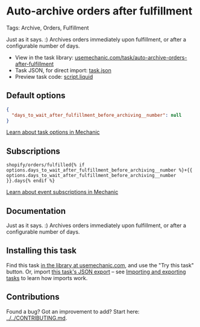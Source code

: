 # Auto-archive orders after fulfillment

Tags: Archive, Orders, Fulfillment

Just as it says. :) Archives orders immediately upon fulfillment, or after a configurable number of days.

* View in the task library: [usemechanic.com/task/auto-archive-orders-after-fulfillment](https://usemechanic.com/task/auto-archive-orders-after-fulfillment)
* Task JSON, for direct import: [task.json](../../tasks/auto-archive-orders-after-fulfillment.json)
* Preview task code: [script.liquid](./script.liquid)

## Default options

```json
{
  "days_to_wait_after_fulfillment_before_archiving__number": null
}
```

[Learn about task options in Mechanic](https://docs.usemechanic.com/article/471-task-options)

## Subscriptions

```liquid
shopify/orders/fulfilled{% if options.days_to_wait_after_fulfillment_before_archiving__number %}+{{ options.days_to_wait_after_fulfillment_before_archiving__number }}.days{% endif %}
```

[Learn about event subscriptions in Mechanic](https://docs.usemechanic.com/article/408-subscriptions)

## Documentation

Just as it says. :) Archives orders immediately upon fulfillment, or after a configurable number of days.

## Installing this task

Find this task [in the library at usemechanic.com](https://usemechanic.com/task/auto-archive-orders-after-fulfillment), and use the "Try this task" button. Or, import [this task's JSON export](../../tasks/auto-archive-orders-after-fulfillment.json) – see [Importing and exporting tasks](https://docs.usemechanic.com/article/505-importing-and-exporting-tasks) to learn how imports work.

## Contributions

Found a bug? Got an improvement to add? Start here: [../../CONTRIBUTING.md](../../CONTRIBUTING.md).
